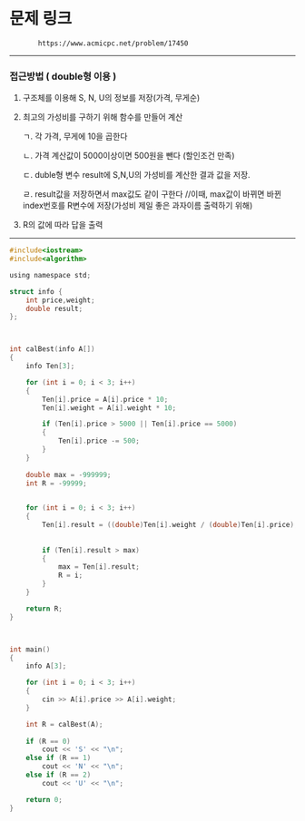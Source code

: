 # 문제 링크

           https://www.acmicpc.net/problem/17450
	   
------------------------------------------------------------------------------------------------------------------------------------

### 접근방법 ( double형 이용 )

1. 구조체를 이용해 S, N, U의 정보를 저장(가격, 무게순)

2. 최고의 가성비를 구하기 위해 함수를 만들어 계산

    ㄱ. 각 가격, 무게에 10을 곱한다
    
    ㄴ. 가격 계산값이 5000이상이면 500원을 뺀다 (할인조건 만족)
    
    ㄷ. duble형 변수 result에 S,N,U의 가성비를 계산한 결과 값을 저장.
    
    ㄹ. result값을 저장하면서 max값도 같이 구한다 
         //이때, max값이 바뀌면 바뀐 index번호를 R변수에 저장(가성비 제일 좋은 과자이름 출력하기 위해)
    
3. R의 값에 따라 답을 출력
    
------------------------------------------------------------------------------------------------------------------------------------  

```c
#include<iostream>
#include<algorithm>

using namespace std;

struct info {
	int price,weight;
	double result;
};



int calBest(info A[])
{
	info Ten[3];

	for (int i = 0; i < 3; i++)
	{
		Ten[i].price = A[i].price * 10;
		Ten[i].weight = A[i].weight * 10;

		if (Ten[i].price > 5000 || Ten[i].price == 5000)
		{
			Ten[i].price -= 500;
		}
	}
	
	double max = -999999;
	int R = -99999;
	

	for (int i = 0; i < 3; i++)
	{
		Ten[i].result = ((double)Ten[i].weight / (double)Ten[i].price);
		
		
		if (Ten[i].result > max) 
		{
			max = Ten[i].result;
			R = i;
		}
	}

	return R;
}



int main()
{
	info A[3];

	for (int i = 0; i < 3; i++)
	{
		cin >> A[i].price >> A[i].weight;
	}

	int R = calBest(A);
		
	if (R == 0)
		cout << 'S' << "\n";
	else if (R == 1)
		cout << 'N' << "\n";
	else if (R == 2)
		cout << 'U' << "\n";

	return 0;
}
```
